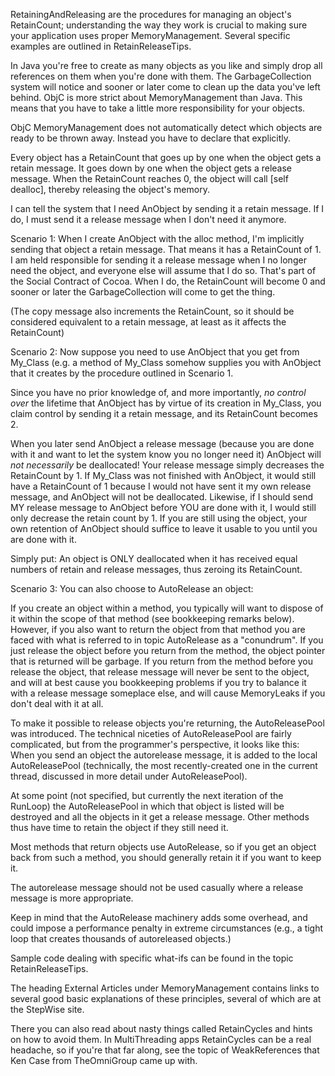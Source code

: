 

RetainingAndReleasing are the procedures for managing an object's RetainCount; understanding the way they work is crucial to making sure your application uses proper MemoryManagement. Several specific examples are outlined in RetainReleaseTips.

In Java you're free to create as many objects as you like and simply drop all references on them when you're done with them.
The GarbageCollection system will notice and sooner or later come to clean up the data you've left behind.
ObjC is more strict about MemoryManagement than Java. This means that you have to take a little more responsibility for your objects.

ObjC MemoryManagement does not automatically detect which objects are ready to be thrown away. Instead you have to declare that explicitly.

Every object has a RetainCount that goes up by one when the object gets a     retain message.
It goes down by one when the object gets a     release message.
When the RetainCount reaches 0, the object will call     [self dealloc], thereby releasing the object's memory.

I can tell the system that I need AnObject by sending it a     retain message. If I do, I must send it a     release message when I don't need it anymore.

Scenario 1:
When I create AnObject with the     alloc method, I'm implicitly sending that object a     retain message. That means it has a RetainCount of 1.
I am held responsible for sending it a     release message when I no longer need the object, and everyone else will assume that I do so.
That's part of the Social Contract of Cocoa. When I do, the RetainCount will become 0 and sooner or later the GarbageCollection will come to get the thing.

(The     copy message also increments the RetainCount, so it should be considered equivalent to a     retain message, at least as it affects the RetainCount)

Scenario 2:
Now suppose you need to use AnObject that you get from My_Class (e.g. a method of My_Class somehow supplies you with AnObject
that it creates by the procedure outlined in Scenario 1.

Since you have no prior knowledge of, and more importantly, *no control over* the lifetime that AnObject
has by virtue of its creation in My_Class, you claim control by sending it a     retain message, and its RetainCount becomes 2. 

When you later send AnObject a     release message (because you are done with it and want to let the system know you no longer need it) 
AnObject will *not necessarily* be deallocated! Your     release message simply decreases the RetainCount by 1.
If My_Class was not finished with AnObject, it would still have a RetainCount of 1 because I would not have sent it my own     release message,
and AnObject will not be deallocated.
Likewise, if I should send MY     release message to AnObject before YOU are done with it, I would still only decrease the     retain count by 1.
If you are still using the object, your own retention of AnObject should suffice to leave it usable to you until you are done with it.

Simply put: An object is ONLY deallocated when it has received equal numbers of     retain and     release messages, thus zeroing its RetainCount.

Scenario 3:
You can also choose to AutoRelease an object:

If you create an object within a method, you typically will want to dispose of it within the scope of that method (see bookkeeping remarks below).
However, if you also want to     return the object from that method you are faced with what is referred to in topic AutoRelease as a "conundrum".
If you just     release the object before you     return from the method, the object pointer that is returned will be garbage.
If you     return from the method before you     release the object, that     release message will never
be sent to the object, and will at best cause you bookkeeping problems if you try to balance it with a     release message someplace else,
and will cause MemoryLeak<nowiki/>s if you don't deal with it at all.

To make it possible to     release objects you're     returning, the AutoReleasePool was introduced.
The technical niceties of AutoReleasePool are fairly complicated, but from the programmer's perspective, it looks like this:
When you send an object the     autorelease message, it is added to the local AutoReleasePool (technically, the most recently-created
one in the current thread, discussed in more detail under AutoReleasePool).

At some point (not specified, but currently the next iteration of the RunLoop) the AutoReleasePool in which that object is listed will be destroyed and all the objects in it get a     release message. 
Other methods thus have time to     retain the object if they still need it.

Most methods that     return objects use AutoRelease,
so if you get an object back from such a method, you should generally     retain it if you want to keep it.

The     autorelease message should not be used casually where a     release message is more appropriate.

Keep in mind that the AutoRelease machinery adds some
overhead, and could impose a performance penalty in extreme circumstances (e.g., a tight loop that creates thousands of     autoreleased objects.)

Sample code dealing with specific what-ifs can be found in the topic RetainReleaseTips.

The heading External Articles under MemoryManagement contains links to several good basic
explanations of these principles, several of which are at the StepWise site.

There you can also read about nasty things called RetainCycles and hints on how to avoid them.
In MultiThreading apps RetainCycles can be a real headache, so if you're that far along, see the topic of
WeakReferences that Ken Case from TheOmniGroup came up with.
